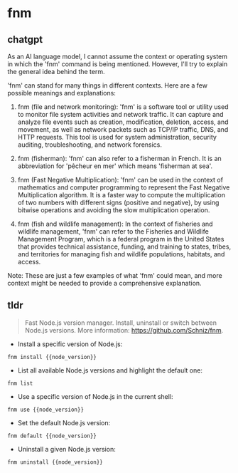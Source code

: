 # fnm 
## chatgpt 
As an AI language model, I cannot assume the context or operating system in which the 'fnm' command is being mentioned. However, I'll try to explain the general idea behind the term.

'fnm' can stand for many things in different contexts. Here are a few possible meanings and explanations:

1. fnm (file and network monitoring): 'fnm' is a software tool or utility used to monitor file system activities and network traffic. It can capture and analyze file events such as creation, modification, deletion, access, and movement, as well as network packets such as TCP/IP traffic, DNS, and HTTP requests. This tool is used for system administration, security auditing, troubleshooting, and network forensics.

2. fnm (fisherman): 'fnm' can also refer to a fisherman in French. It is an abbreviation for 'pêcheur en mer' which means 'fisherman at sea'.

3. fnm (Fast Negative Multiplication): 'fnm' can be used in the context of mathematics and computer programming to represent the Fast Negative Multiplication algorithm. It is a faster way to compute the multiplication of two numbers with different signs (positive and negative), by using bitwise operations and avoiding the slow multiplication operation.

4. fnm (fish and wildlife management): In the context of fisheries and wildlife management, 'fnm' can refer to the Fisheries and Wildlife Management Program, which is a federal program in the United States that provides technical assistance, funding, and training to states, tribes, and territories for managing fish and wildlife populations, habitats, and access.

Note: These are just a few examples of what 'fnm' could mean, and more context might be needed to provide a comprehensive explanation. 

## tldr 
 
> Fast Node.js version manager.
> Install, uninstall or switch between Node.js versions.
> More information: <https://github.com/Schniz/fnm>.

- Install a specific version of Node.js:

`fnm install {{node_version}}`

- List all available Node.js versions and highlight the default one:

`fnm list`

- Use a specific version of Node.js in the current shell:

`fnm use {{node_version}}`

- Set the default Node.js version:

`fnm default {{node_version}}`

- Uninstall a given Node.js version:

`fnm uninstall {{node_version}}`
